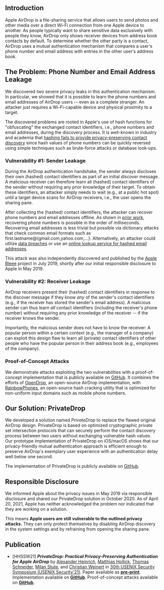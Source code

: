 ## Introduction
Apple AirDrop is a file-sharing service that allows users to send photos and other media over a direct Wi-Fi connection from one Apple device to another. As people typically want to share sensitive data exclusively with people they know, AirDrop only shows receiver devices from address book contacts by default. To determine whether the other party is a contact, AirDrop uses a mutual authentication mechanism that compares a user's phone number and email address with entries in the other user's address book.
## The Problem: Phone Number and Email Address Leakage
We discovered *two* severe privacy leaks in this authentication mechanism. In particular, we showed that it is possible to learn the phone numbers and email addresses of AirDrop users -- even as a complete stranger. An attacker just requires a Wi-Fi-capable device and physical proximity to a target.

The discovered problems are rooted in Apple's use of hash functions for "obfuscating" the exchanged contact identifiers, i.e., phone numbers and email addresses, during the discovery process. It is well-known in industry and academia that [hashing fails to provide privacy-preserving contact discovery](https://contact-discovery.github.io) since hash values of phone numbers can be quickly reversed using simple techniques such as brute-force attacks or database look-ups.
### Vulnerability #1: Sender Leakage
During the AirDrop authentication handshake, the sender always discloses their own (hashed) contact identifiers as part of an initial *discover* message. A malicious receiver can therefore learn all (hashed) contact identifiers of the sender without requiring any prior knowledge of their target. To obtain these identifiers, an attacker simply needs to wait (e.g., at a public hot spot) until a target device scans for AirDrop receivers, i.e., the user opens the sharing pane.After collecting the (hashed) contact identifiers, the attacker can recover phone numbers and email addresses offline. As shown in [prior work](https://encrypto.de/papers/HWSDS21.pdf), recovering phone numbers is possible in the order of milliseconds. Recovering email addresses is less trivial but possible via dictionary attacks that check common email formats such as first.lastname@{gmail.com,yahoo.com,...}. Alternatively, an attacker could utilize [data breaches](https://www.businessinsider.com/stolen-data-of-533-million-facebook-users-leaked-online-2021-4) or use an [online lookup service for hashed email addresses](https://web.archive.org/web/20191211152224/https://datafinder.com/products/email-recovery).This attack was also independently discovered and published by the [Apple Bleee](https://hexway.io/research/apple-bleee/) project in July 2019, shortly after our initial responsible disclosure to Apple in May 2019.
### Vulnerability #2: Receiver Leakage
AirDrop receivers present their (hashed) contact identifiers in response to the discover message if they know *any* of the sender's contact identifiers (e.g., if the receiver has stored the sender's email address). A malicious sender can thus learn *all* contact identifiers (including the receiver's phone number) without requiring any prior knowledge of the receiver -- if the receiver knows the sender.Importantly, the malicious sender does not have to know the receiver: A popular person within a certain context (e.g., the manager of a company) can exploit this design flaw to learn all (private) contact identifiers of other people who have the popular person in their address book (e.g., employees of the company).
### Proof-of-Concept Attacks
We demonstrate attacks exploiting the two vulnerabilities with a proof-of-concept implementation that is publicly available on [GitHub](https://github.com/seemoo-lab/opendrop/blob/poc-phonenumber-leak/README.PoC.md). It combines the efforts of [OpenDrop](https://github.com/seemoo-lab/opendrop), an open-source AirDrop implementation, with [RainbowPhones](https://github.com/contact-discovery/rt_phone_numbers), an open-source hash cracking utility that is optimized for non-uniform input domains such as mobile phone numbers.
## Our Solution: PrivateDrop
We developed a solution named *PrivateDrop* to replace the flawed original AirDrop design. PrivateDrop is based on optimized cryptographic private set intersection protocols that can securely perform the contact discovery process between two users without exchanging vulnerable hash values. Our prototype implementation of PrivateDrop on iOS/macOS shows that our privacy-friendly mutual authentication approach is efficient enough to preserve AirDrop's exemplary user experience with an authentication delay well below one second.
The implementation of PrivateDrop is publicly available on [GitHub](https://github.com/seemoo-lab/privatedrop).
## Responsible Disclosure
We informed Apple about the privacy issues in May 2019 via responsible disclosure and shared our PrivateDrop solution in October 2020. As of April 20, 2021, Apple has neither acknowledged the problem nor indicated that they are working on a solution.This means **Apple users are still vulnerable to the outlined privacy attacks.** They can only protect themselves by disabling AirDrop discovery in the system settings and by refraining from opening the sharing pane.
## Publication
 * [HHSSW21] **_PrivateDrop: Practical Privacy-Preserving Authentication for Apple AirDrop_** by [Alexander Heinrich](https://www.informatik.tu-darmstadt.de/seemoo/team_seemoo/alexander_heinrich/alexander_heinrich.en.jsp), [Matthias Hollick](https://www.informatik.tu-darmstadt.de/seemoo/team_seemoo/matthias_hollick/index.en.jsp), [Thomas Schneider](https://encrypto.de/schneider), [Milan Stute](https://www.informatik.tu-darmstadt.de/seemoo/team_seemoo/milan_stute/milan_stute.en.jsp), and [Christian Weinert](https://encrypto.de/weinert) in [30th USENIX Security Symposium (USENIX Security'21)](https://www.usenix.org/conference/usenixsecurity21). Paper available as **[pre-print](https://www.usenix.org/system/files/sec21fall-heinrich.pdf)**. Implementation available on **[GitHub](https://github.com/seemoo-lab/privatedrop)**. Proof-of-concept attacks available on **[GitHub](https://github.com/seemoo-lab/opendrop/blob/poc-phonenumber-leak/README.PoC.md)**.
